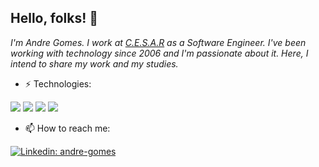 <h2> Hello, folks! 👋 </h2>
<p><em>I'm Andre Gomes. I work at <a href="https://www.cesar.org.br/">C.E.S.A.R</a> as a Software Engineer. I've been working with technology since 2006 and I'm passionate about it. Here, I intend to share my work and my studies.</em></p>

- ⚡ Technologies:  

![](https://img.shields.io/badge/java-1.8-orange) ![](https://img.shields.io/badge/angular-2%2B-yellowgreen)
![](https://img.shields.io/badge/spring-5-green) ![](https://img.shields.io/badge/springboot-2-green)


- 📫 How to reach me:  

[![Linkedin: andre-gomes](https://img.shields.io/badge/-andregomes-blue?style=flat-square&logo=Linkedin&logoColor=white&link=https://www.linkedin.com/in/andr%C3%A9-gomes-37911220/)](https://www.linkedin.com/in/andr%C3%A9-gomes-37911220/?target=_blank)

<!--
**andrergomesdev/andrergomesdev** is a ✨ _special_ ✨ repository because its `README.md` (this file) appears on your GitHub profile.

Here are some ideas to get you started:

- 🔭 I’m currently working on ...
- 🌱 I’m currently learning ...
- 👯 I’m looking to collaborate on ...
- 🤔 I’m looking for help with ...
- 💬 Ask me about ...
- 📫 How to reach me: ...
- 😄 Pronouns: ...
- ⚡ Fun fact: ...
-->
